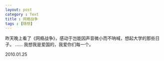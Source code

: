 ```yaml
---
layout: post
category : Text
title : 网瘾战争
tags : [随想]
---
```

昨天晚上看了《网瘾战争》，感动于岂能因声音微小而不呐喊，想起大学的那些日子。
……
我想我是爱国的，我爱你们每一个。

2010.01.25